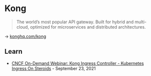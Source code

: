 # Kong

> The world’s most popular API gateway. Built for hybrid and multi-cloud, optimized for microservices and distributed architectures.

→ [konghq.com/kong](https://konghq.com/kong)

## Learn

* [CNCF On-Demand Webinar: Kong Ingress Controller - Kubernetes Ingress On Steroids](https://community.cncf.io/events/details/cncf-cncf-online-programs-presents-cncf-on-demand-webinar-kong-ingress-controller-kubernetes-ingress-on-steroids/) - September 23, 2021
